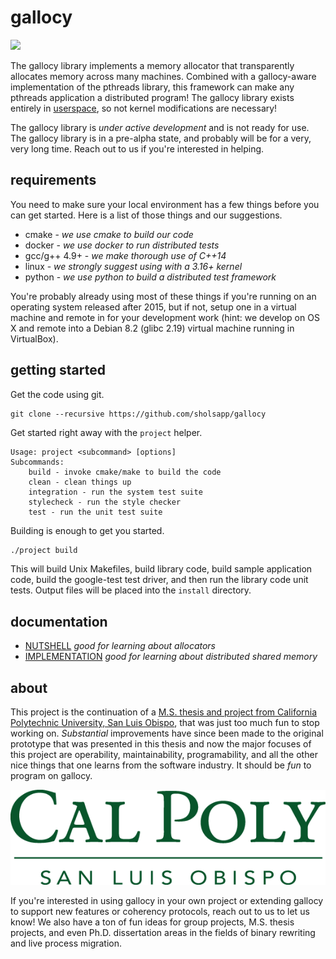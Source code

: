 # gallocy

<a href="https://travis-ci.org/sholsapp/gallocy">
<img src='https://img.shields.io/travis/sholsapp/gallocy/master.svg?style=flat-square' />
</a>

The gallocy library implements a memory allocator that transparently allocates
memory across many machines. Combined with a gallocy-aware implementation of
the pthreads library, this framework can make any pthreads application a
distributed program! The gallocy library exists entirely in
[userspace](http://www.linfo.org/user_space.html), so not kernel modifications
are necessary!

The gallocy library is *under active development* and is not ready for use. The
gallocy library is in a pre-alpha state, and probably will be for a very, very
long time. Reach out to us if you're interested in helping.

## requirements

You need to make sure your local environment has a few things before you can
get started. Here is a list of those things and our suggestions.

- cmake - *we use cmake to build our code*
- docker - *we use docker to run distributed tests*
- gcc/g++ 4.9+ - *we make thorough use of C++14*
- linux - *we strongly suggest using with a 3.16+ kernel*
- python - *we use python to build a distributed test framework*

You're probably already using most of these things if you're running on an
operating system released after 2015, but if not, setup one in a virtual
machine and remote in for your development work (hint: we develop on OS X and
remote into a Debian 8.2 (glibc 2.19) virtual machine running in VirtualBox).

## getting started

Get the code using git.

```
git clone --recursive https://github.com/sholsapp/gallocy
```

Get started right away with the `project` helper.

```
Usage: project <subcommand> [options]
Subcommands:
    build - invoke cmake/make to build the code
    clean - clean things up
    integration - run the system test suite
    stylecheck - run the style checker
    test - run the unit test suite
```

Building is enough to get you started.

```bash
./project build
```

This will build Unix Makefiles, build library code, build sample application
code, build the google-test test driver, and then run the library code unit
tests. Output files will be placed into the `install` directory.

## documentation

  - [NUTSHELL](./resources/NUTSHELL.md) *good for learning about allocators*
  - [IMPLEMENTATION](./resources/IMPLEMENTATION.md) *good for learning about distributed shared memory*


## about

This project is the continuation of a [M.S. thesis and project from California
Polytechnic University, San Luis
Obispo](http://digitalcommons.calpoly.edu/theses/725/), that was just too much
fun to stop working on. *Substantial* improvements have since been made to the
original prototype that was presented in this thesis and now the major focuses
of this project are operability, maintainability, programability, and all the
other nice things that one learns from the software industry. It should be
*fun* to program on gallocy.

![Go Mustangs.](./resources/images/cal-poly.png)

If you're interested in using gallocy in your own project or extending gallocy
to support new features or coherency protocols, reach out to us to let us know!
We also have a ton of fun ideas for group projects, M.S. thesis projects, and
even Ph.D. dissertation areas in the fields of binary rewriting and live
process migration.
